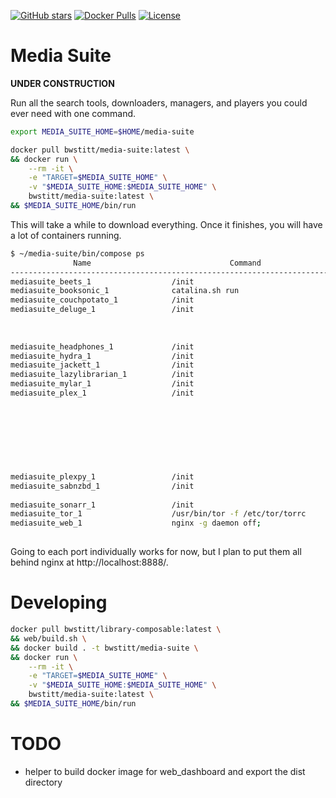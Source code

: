 [![GitHub stars](https://img.shields.io/github/stars/WyseNynja/media-suite.svg?style=social)](https://github.com/WyseNynja/media-suite)
[![Docker Pulls](https://img.shields.io/docker/pulls/bwstitt/media-suite.svg)](https://hub.docker.com/r/bwstitt/media-suite/)
[![License](http://img.shields.io/badge/license-MIT-blue.svg)](https://opensource.org/licenses/MIT)

# Media Suite

**UNDER CONSTRUCTION**

Run all the search tools, downloaders, managers, and players you could ever need with one command.

```bash
export MEDIA_SUITE_HOME=$HOME/media-suite

docker pull bwstitt/media-suite:latest \
&& docker run \
    --rm -it \
    -e "TARGET=$MEDIA_SUITE_HOME" \
    -v "$MEDIA_SUITE_HOME:$MEDIA_SUITE_HOME" \
    bwstitt/media-suite:latest \
&& $MEDIA_SUITE_HOME/bin/run
```

This will take a while to download everything. Once it finishes, you will have a lot of containers running.

```bash
$ ~/media-suite/bin/compose ps
              Name                               Command                              State                               Ports
---------------------------------------------------------------------------------------------------------------------------------------------
mediasuite_beets_1                  /init                               Up                                  0.0.0.0:8337->8337/tcp
mediasuite_booksonic_1              catalina.sh run                     Up                                  0.0.0.0:8080->8080/tcp
mediasuite_couchpotato_1            /init                               Up                                  0.0.0.0:5050->5050/tcp
mediasuite_deluge_1                 /init                               Up                                  0.0.0.0:58846->58846/tcp,
                                                                                                            0.0.0.0:58946->58946/tcp,
                                                                                                            0.0.0.0:58946->58946/udp,
                                                                                                            0.0.0.0:8112->8112/tcp
mediasuite_headphones_1             /init                               Up                                  0.0.0.0:8181->8181/tcp
mediasuite_hydra_1                  /init                               Up                                  0.0.0.0:5075->5075/tcp
mediasuite_jackett_1                /init                               Up                                  9117/tcp, 0.0.0.0:9177->9177/tcp
mediasuite_lazylibrarian_1          /init                               Up                                  0.0.0.0:5299->5299/tcp
mediasuite_mylar_1                  /init                               Up                                  0.0.0.0:8090->8090/tcp
mediasuite_plex_1                   /init                               Up                                  0.0.0.0:1900->1900/udp,
                                                                                                            0.0.0.0:32400->32400/tcp,
                                                                                                            32400/udp,
                                                                                                            0.0.0.0:32410->32410/udp,
                                                                                                            0.0.0.0:32412->32412/udp,
                                                                                                            0.0.0.0:32413->32413/udp,
                                                                                                            0.0.0.0:32414->32414/udp,
                                                                                                            0.0.0.0:32469->32469/tcp,
                                                                                                            32469/udp, 5353/udp
mediasuite_plexpy_1                 /init                               Up                                  8181/tcp
mediasuite_sabnzbd_1                /init                               Up                                  0.0.0.0:8083->8080/tcp,
                                                                                                            0.0.0.0:9090->9090/tcp
mediasuite_sonarr_1                 /init                               Up                                  0.0.0.0:8989->8989/tcp
mediasuite_tor_1                    /usr/bin/tor -f /etc/tor/torrc      Up                                  9050/tcp
mediasuite_web_1                    nginx -g daemon off;                Up                                  443/tcp, 80/tcp,
                                                                                                            0.0.0.0:8888->8888/tcp
```

Going to each port individually works for now, but I plan to put them all behind nginx at http://localhost:8888/.


# Developing

```bash
docker pull bwstitt/library-composable:latest \
&& web/build.sh \
&& docker build . -t bwstitt/media-suite \
&& docker run \
    --rm -it \
    -e "TARGET=$MEDIA_SUITE_HOME" \
    -v "$MEDIA_SUITE_HOME:$MEDIA_SUITE_HOME" \
    bwstitt/media-suite:latest \
&& $MEDIA_SUITE_HOME/bin/run
```

# TODO

* helper to build docker image for web_dashboard and export the dist directory
